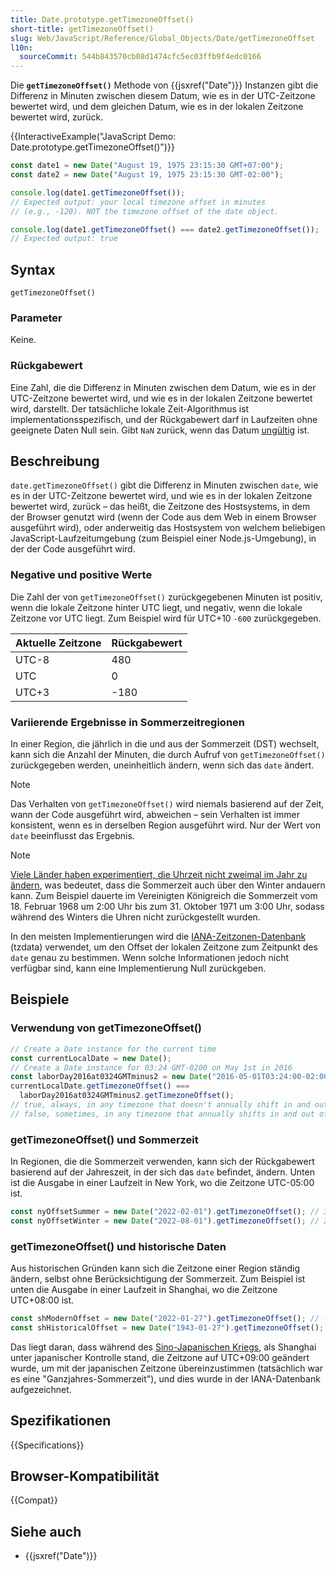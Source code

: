 ```yaml
---
title: Date.prototype.getTimezoneOffset()
short-title: getTimezoneOffset()
slug: Web/JavaScript/Reference/Global_Objects/Date/getTimezoneOffset
l10n:
  sourceCommit: 544b843570cb08d1474cfc5ec03ffb9f4edc0166
---
```


Die **`getTimezoneOffset()`** Methode von {{jsxref("Date")}} Instanzen gibt die Differenz in Minuten zwischen diesem Datum, wie es in der UTC-Zeitzone bewertet wird, und dem gleichen Datum, wie es in der lokalen Zeitzone bewertet wird, zurück.

{{InteractiveExample("JavaScript Demo: Date.prototype.getTimezoneOffset()")}}

```js interactive-example
const date1 = new Date("August 19, 1975 23:15:30 GMT+07:00");
const date2 = new Date("August 19, 1975 23:15:30 GMT-02:00");

console.log(date1.getTimezoneOffset());
// Expected output: your local timezone offset in minutes
// (e.g., -120). NOT the timezone offset of the date object.

console.log(date1.getTimezoneOffset() === date2.getTimezoneOffset());
// Expected output: true
```

## Syntax

```js-nolint
getTimezoneOffset()
```

### Parameter

Keine.

### Rückgabewert

Eine Zahl, die die Differenz in Minuten zwischen dem Datum, wie es in der UTC-Zeitzone bewertet wird, und wie es in der lokalen Zeitzone bewertet wird, darstellt. Der tatsächliche lokale Zeit-Algorithmus ist implementationsspezifisch, und der Rückgabewert darf in Laufzeiten ohne geeignete Daten Null sein. Gibt `NaN` zurück, wenn das Datum [ungültig](/de/docs/Web/JavaScript/Reference/Global_Objects/Date#the_epoch_timestamps_and_invalid_date) ist.

## Beschreibung

`date.getTimezoneOffset()` gibt die Differenz in Minuten zwischen `date`, wie es in der UTC-Zeitzone bewertet wird, und wie es in der lokalen Zeitzone bewertet wird, zurück – das heißt, die Zeitzone des Hostsystems, in dem der Browser genutzt wird (wenn der Code aus dem Web in einem Browser ausgeführt wird), oder anderweitig das Hostsystem von welchem beliebigen JavaScript-Laufzeitumgebung (zum Beispiel einer Node.js-Umgebung), in der der Code ausgeführt wird.

### Negative und positive Werte

Die Zahl der von `getTimezoneOffset()` zurückgegebenen Minuten ist positiv, wenn die lokale Zeitzone hinter UTC liegt, und negativ, wenn die lokale Zeitzone vor UTC liegt. Zum Beispiel wird für UTC+10 `-600` zurückgegeben.

| Aktuelle Zeitzone | Rückgabewert |
| ----------------- | ------------ |
| UTC-8             | 480          |
| UTC               | 0            |
| UTC+3             | -180         |

### Variierende Ergebnisse in Sommerzeitregionen

In einer Region, die jährlich in die und aus der Sommerzeit (DST) wechselt, kann sich die Anzahl der Minuten, die durch Aufruf von `getTimezoneOffset()` zurückgegeben werden, uneinheitlich ändern, wenn sich das `date` ändert.

> [!NOTE]
> Das Verhalten von `getTimezoneOffset()` wird niemals basierend auf der Zeit, wann der Code ausgeführt wird, abweichen – sein Verhalten ist immer konsistent, wenn es in derselben Region ausgeführt wird. Nur der Wert von `date` beeinflusst das Ergebnis.

> [!NOTE]
> [Viele Länder haben experimentiert, die Uhrzeit nicht zweimal im Jahr zu ändern](https://en.wikipedia.org/wiki/Daylight_saving_time_by_country#Past_observance), was bedeutet, dass die Sommerzeit auch über den Winter andauern kann. Zum Beispiel dauerte im Vereinigten Königreich die Sommerzeit vom 18. Februar 1968 um 2:00 Uhr bis zum 31. Oktober 1971 um 3:00 Uhr, sodass während des Winters die Uhren nicht zurückgestellt wurden.

In den meisten Implementierungen wird die [IANA-Zeitzonen-Datenbank](https://en.wikipedia.org/wiki/Daylight_saving_time#IANA_time_zone_database) (tzdata) verwendet, um den Offset der lokalen Zeitzone zum Zeitpunkt des `date` genau zu bestimmen. Wenn solche Informationen jedoch nicht verfügbar sind, kann eine Implementierung Null zurückgeben.

## Beispiele

### Verwendung von getTimezoneOffset()

```js
// Create a Date instance for the current time
const currentLocalDate = new Date();
// Create a Date instance for 03:24 GMT-0200 on May 1st in 2016
const laborDay2016at0324GMTminus2 = new Date("2016-05-01T03:24:00-02:00");
currentLocalDate.getTimezoneOffset() ===
  laborDay2016at0324GMTminus2.getTimezoneOffset();
// true, always, in any timezone that doesn't annually shift in and out of DST
// false, sometimes, in any timezone that annually shifts in and out of DST
```

### getTimezoneOffset() und Sommerzeit

In Regionen, die die Sommerzeit verwenden, kann sich der Rückgabewert basierend auf der Jahreszeit, in der sich das `date` befindet, ändern. Unten ist die Ausgabe in einer Laufzeit in New York, wo die Zeitzone UTC-05:00 ist.

```js
const nyOffsetSummer = new Date("2022-02-01").getTimezoneOffset(); // 300
const nyOffsetWinter = new Date("2022-08-01").getTimezoneOffset(); // 240
```

### getTimezoneOffset() und historische Daten

Aus historischen Gründen kann sich die Zeitzone einer Region ständig ändern, selbst ohne Berücksichtigung der Sommerzeit. Zum Beispiel ist unten die Ausgabe in einer Laufzeit in Shanghai, wo die Zeitzone UTC+08:00 ist.

```js
const shModernOffset = new Date("2022-01-27").getTimezoneOffset(); // -480
const shHistoricalOffset = new Date("1943-01-27").getTimezoneOffset(); // -540
```

Das liegt daran, dass während des [Sino-Japanischen Kriegs](https://en.wikipedia.org/wiki/Second_Sino-Japanese_War), als Shanghai unter japanischer Kontrolle stand, die Zeitzone auf UTC+09:00 geändert wurde, um mit der japanischen Zeitzone übereinzustimmen (tatsächlich war es eine "Ganzjahres-Sommerzeit"), und dies wurde in der IANA-Datenbank aufgezeichnet.

## Spezifikationen

{{Specifications}}

## Browser-Kompatibilität

{{Compat}}

## Siehe auch

- {{jsxref("Date")}}

